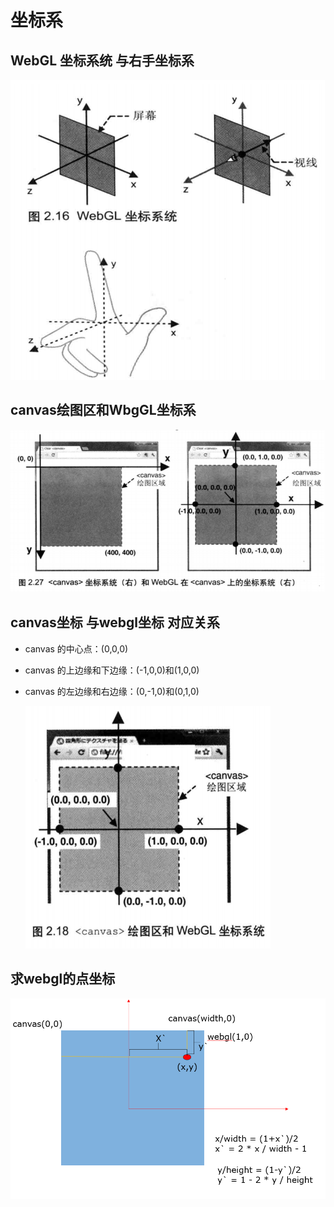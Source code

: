 # 坐标系

## WebGL 坐标系统 与右手坐标系

  ![alt text](images/WebGL坐标系统与右手坐标系.png)

## canvas绘图区和WbgGL坐标系


  ![alt text](images/canvas绘图区和WbgGL坐标系2.png)

## canvas坐标 与webgl坐标 对应关系

+ canvas 的中心点：(0,0,0)
+ canvas 的上边缘和下边缘：(-1,0,0)和(1,0,0)
+ canvas 的左边缘和右边缘：(0,-1,0)和(0,1,0)

  ![alt text](images/canvas绘图区和WbgGL坐标系.png)

## 求webgl的点坐标

  ![alt text](images/x与y的坐标.png)
